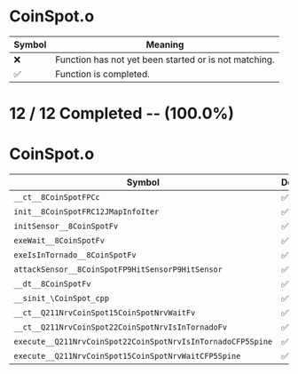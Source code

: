 # CoinSpot.o
| Symbol | Meaning 
| ------------- | ------------- 
| :x: | Function has not yet been started or is not matching. 
| :white_check_mark: | Function is completed. 


# 12 / 12 Completed -- (100.0%)
# CoinSpot.o
| Symbol | Decompiled? |
| ------------- | ------------- |
| `__ct__8CoinSpotFPCc` | :white_check_mark: |
| `init__8CoinSpotFRC12JMapInfoIter` | :white_check_mark: |
| `initSensor__8CoinSpotFv` | :white_check_mark: |
| `exeWait__8CoinSpotFv` | :white_check_mark: |
| `exeIsInTornado__8CoinSpotFv` | :white_check_mark: |
| `attackSensor__8CoinSpotFP9HitSensorP9HitSensor` | :white_check_mark: |
| `__dt__8CoinSpotFv` | :white_check_mark: |
| `__sinit_\CoinSpot_cpp` | :white_check_mark: |
| `__ct__Q211NrvCoinSpot15CoinSpotNrvWaitFv` | :white_check_mark: |
| `__ct__Q211NrvCoinSpot22CoinSpotNrvIsInTornadoFv` | :white_check_mark: |
| `execute__Q211NrvCoinSpot22CoinSpotNrvIsInTornadoCFP5Spine` | :white_check_mark: |
| `execute__Q211NrvCoinSpot15CoinSpotNrvWaitCFP5Spine` | :white_check_mark: |
